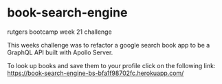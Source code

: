# book-search-engine
rutgers bootcamp week 21 challenge

This weeks challenge was to refactor a google search book app to be a GraphQL API built with Apollo Server.

To look up books and save them to your profile click on the following link: https://book-search-engine-bs-bfa1f98702fc.herokuapp.com/